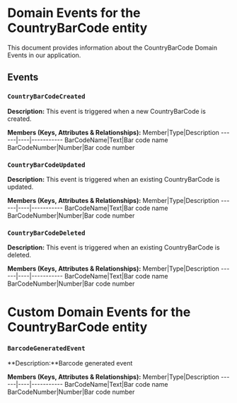 # Domain Events for the CountryBarCode entity

This document provides information about the CountryBarCode Domain Events in our application.

## Events

### `CountryBarCodeCreated`

**Description:**
This event is triggered when a new CountryBarCode is created.

**Members (Keys, Attributes & Relationships):**
Member|Type|Description
------|----|-----------
BarCodeName|Text|Bar code name
BarCodeNumber|Number|Bar code number


### `CountryBarCodeUpdated`

**Description:** 
This event is triggered when an existing CountryBarCode is updated.

**Members (Keys, Attributes & Relationships):**
Member|Type|Description
------|----|-----------
BarCodeName|Text|Bar code name
BarCodeNumber|Number|Bar code number


### `CountryBarCodeDeleted`

**Description:**
This event is triggered when an existing CountryBarCode is deleted.

**Members (Keys, Attributes & Relationships):**
Member|Type|Description
------|----|-----------
BarCodeName|Text|Bar code name
BarCodeNumber|Number|Bar code number

# Custom Domain Events for the CountryBarCode entity
### `BarcodeGeneratedEvent`

**Description:**Barcode generated event

**Members (Keys, Attributes & Relationships):**
Member|Type|Description
------|----|-----------
BarCodeName|Text|Bar code name
BarCodeNumber|Number|Bar code number
